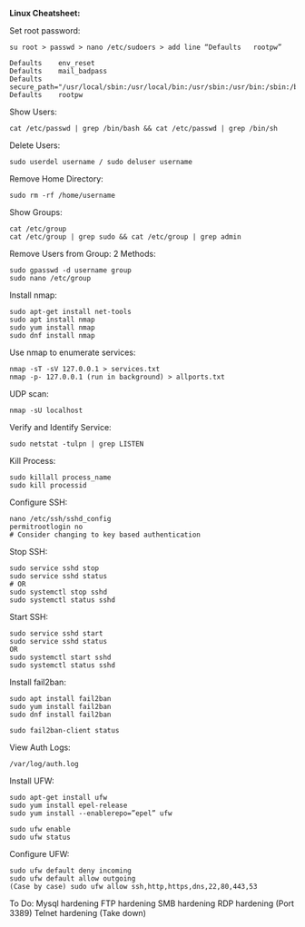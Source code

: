 **Linux Cheatsheet:**

Set root password:
```
su root > passwd > nano /etc/sudoers > add line “Defaults	rootpw”

Defaults    env_reset
Defaults    mail_badpass
Defaults    secure_path="/usr/local/sbin:/usr/local/bin:/usr/sbin:/usr/bin:/sbin:/bin:/snap/bin"
Defaults    rootpw
```

Show Users: 
```
cat /etc/passwd | grep /bin/bash && cat /etc/passwd | grep /bin/sh
```
Delete Users: 
```
sudo userdel username / sudo deluser username
```
Remove Home Directory: 
```
sudo rm -rf /home/username
```
Show Groups:
```
cat /etc/group
cat /etc/group | grep sudo && cat /etc/group | grep admin
```
Remove Users from Group:
2 Methods:
```
sudo gpasswd -d username group
sudo nano /etc/group
```
Install nmap:
```
sudo apt-get install net-tools
sudo apt install nmap
sudo yum install nmap
sudo dnf install nmap
```
Use nmap to enumerate services:
```
nmap -sT -sV 127.0.0.1 > services.txt
nmap -p- 127.0.0.1 (run in background) > allports.txt
```
UDP scan: 
```
nmap -sU localhost
```
Verify and Identify Service:
```
sudo netstat -tulpn | grep LISTEN
```
Kill Process:
```
sudo killall process_name
sudo kill processid
```
Configure SSH:
```
nano /etc/ssh/sshd_config
permitrootlogin no
# Consider changing to key based authentication
```
Stop SSH:
```
sudo service sshd stop
sudo service sshd status
# OR
sudo systemctl stop sshd
sudo systemctl status sshd
```
Start SSH:
```
sudo service sshd start
sudo service sshd status
OR
sudo systemctl start sshd
sudo systemctl status sshd
```

Install fail2ban:
```
sudo apt install fail2ban
sudo yum install fail2ban
sudo dnf install fail2ban

sudo fail2ban-client status
```

View Auth Logs:
```
/var/log/auth.log
```

Install UFW:
```
sudo apt-get install ufw
sudo yum install epel-release
sudo yum install --enablerepo=”epel” ufw

sudo ufw enable
sudo ufw status
```

Configure UFW:
```
sudo ufw default deny incoming
sudo ufw default allow outgoing
(Case by case) sudo ufw allow ssh,http,https,dns,22,80,443,53
```


To Do:
Mysql hardening
FTP hardening
SMB hardening
RDP hardening (Port 3389)
Telnet hardening (Take down)
